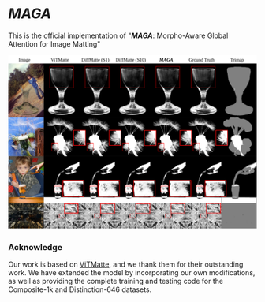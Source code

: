 # *MAGA*



This is the official implementation of "***MAGA***: Morpho-Aware Global Attention for Image Matting"

![](figs/paper_figuresv3.svg)

### Acknowledge

Our work is based on [ViTMatte](https://github.com/hustvl/ViTMatte/tree/main), and we thank them for their outstanding work. We have extended the model by incorporating our own modifications, as well as providing the complete training and testing code for the Composite-1k and Distinction-646 datasets.